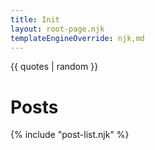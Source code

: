 ```yaml
---
title: Init
layout: root-page.njk
templateEngineOverride: njk,md
---
```


<div class="index-content">

{{ quotes | random }}

</div>

<div class="index-content">

# Posts

</div>

{% include "post-list.njk" %}